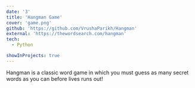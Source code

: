```yaml
---
date: '3'
title: 'Hangman Game'
cover: 'game.png'
github: 'https://github.com/VrushaParikh/Hangman'
external: 'https://thewordsearch.com/hangman'
tech:
  - Python

showInProjects: true
---
```


Hangman is a classic word game in which you must guess as many secret words as you can before lives runs out!
